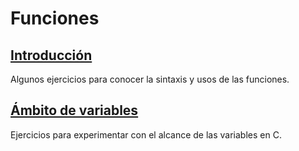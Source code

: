 # Funciones

## [Introducción](introduction)
Algunos ejercicios para conocer la sintaxis y usos de las funciones.

## [Ámbito de variables](scope)
Ejercicios para experimentar con el alcance de las variables en C.
